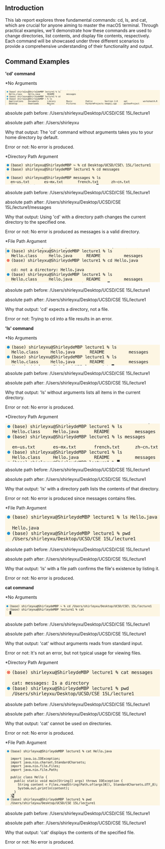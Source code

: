 ## Introduction
This lab report explores three fundamental commands: cd, ls, and cat, which are crucial for anyone aiming to master the macOS terminal. Through practical examples, we'll demonstrate how these commands are used to change directories, list contents, and display file contents, respectively. Each command will be showcased under three different scenarios to provide a comprehensive understanding of their functionality and output. 

## Command Examples
**'cd' command**

*No Arguments

![Image](https://github.com/furyhorn/cse15l-lab-reports/blob/main/cd1.png)

absolute path before: /Users/shirleyxu/Desktop/UCSD/CSE 15L/lecture1

absolute path after: /Users/shirleyxu

Why that output: The 'cd' command without arguments takes you to your home directory by default. 

Error or not: No error is produced.


*Directory Path Argument

![Image](https://github.com/furyhorn/cse15l-lab-reports/blob/main/cd2.png)

absolute path before: /Users/shirleyxu/Desktop/UCSD/CSE 15L/lecture1

absolute path after: /Users/shirleyxu/Desktop/UCSD/CSE 15L/lecture1/messages

Why that output: Using 'cd' with a directory path changes the current directory to the specified one. 

Error or not: No error is produced as messages is a valid directory.


*File Path Argument

![Image](https://github.com/furyhorn/cse15l-lab-reports/blob/main/cd3.png)

absolute path before: /Users/shirleyxu/Desktop/UCSD/CSE 15L/lecture1

absolute path after: /Users/shirleyxu/Desktop/UCSD/CSE 15L/lecture1

Why that output:  'cd' expects a directory, not a file. 

Error or not: Trying to cd into a file results in an error.



**'ls' command**

*No Arguments

![Image](https://github.com/furyhorn/cse15l-lab-reports/blob/main/ls1.png)

absolute path before: /Users/shirleyxu/Desktop/UCSD/CSE 15L/lecture1

absolute path after: /Users/shirleyxu/Desktop/UCSD/CSE 15L/lecture1

Why that output: 'ls' without arguments lists all items in the current directory.

Error or not:  No error is produced.


*Directory Path Argument

![Image](https://github.com/furyhorn/cse15l-lab-reports/blob/main/ls2.png)

absolute path before: /Users/shirleyxu/Desktop/UCSD/CSE 15L/lecture1

absolute path after: /Users/shirleyxu/Desktop/UCSD/CSE 15L/lecture1

Why that output: 'ls' with a directory path lists the contents of that directory. 

Error or not: No error is produced since messages contains files.


*File Path Argument

![Image](https://github.com/furyhorn/cse15l-lab-reports/blob/main/ls3.png)

absolute path before: /Users/shirleyxu/Desktop/UCSD/CSE 15L/lecture1

absolute path after: /Users/shirleyxu/Desktop/UCSD/CSE 15L/lecture1

Why that output: 'ls' with a file path confirms the file's existence by listing it. 

Error or not: No error is produced.


**cat command**

*No Arguments

![Image](https://github.com/furyhorn/cse15l-lab-reports/blob/main/cat1.png)

absolute path before: /Users/shirleyxu/Desktop/UCSD/CSE 15L/lecture1

absolute path after: /Users/shirleyxu/Desktop/UCSD/CSE 15L/lecture1

Why that output: 'cat' without arguments reads from standard input. 

Error or not: It's not an error, but not typical usage for viewing files.


*Directory Path Argument

![Image](https://github.com/furyhorn/cse15l-lab-reports/blob/main/cat2.png)

absolute path before: /Users/shirleyxu/Desktop/UCSD/CSE 15L/lecture1

absolute path after: /Users/shirleyxu/Desktop/UCSD/CSE 15L/lecture1

Why that output: 'cat' cannot be used on directories.

Error or not: No error is produced.


*File Path Argument

![Image](https://github.com/furyhorn/cse15l-lab-reports/blob/main/cat3.png)

absolute path before: /Users/shirleyxu/Desktop/UCSD/CSE 15L/lecture1

absolute path after: /Users/shirleyxu/Desktop/UCSD/CSE 15L/lecture1

Why that output: 'cat' displays the contents of the specified file. 

Error or not: No error is produced.

